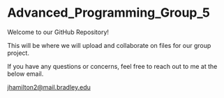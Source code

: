 # Advanced_Programming_Group_5

Welcome to our GitHub Repository!

This will be where we will upload and collaborate on files for our group project.

If you have any questions or concerns, feel free to reach out to me at the below email.

jhamilton2@mail.bradley.edu
